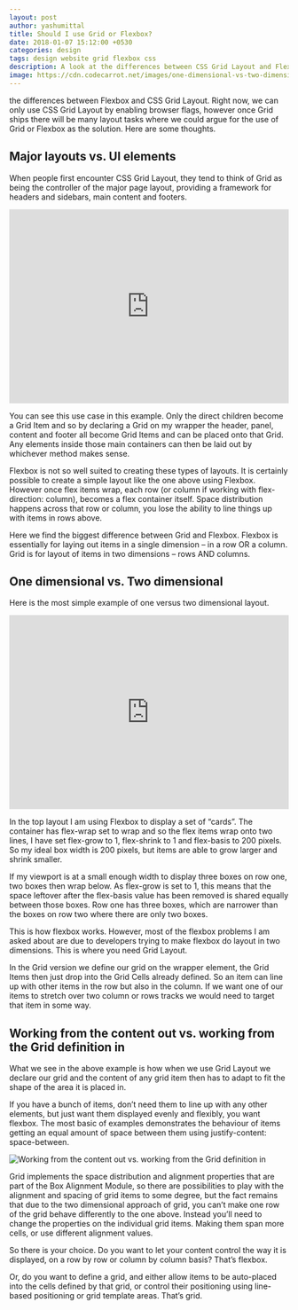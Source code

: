 ```yaml
---
layout: post
author: yashumittal
title: Should I use Grid or Flexbox?
date: 2018-01-07 15:12:00 +0530
categories: design
tags: design website grid flexbox css
description: A look at the differences between CSS Grid Layout and Flexbox. Why would you choose one over the other?
image: https://cdn.codecarrot.net/images/one-dimensional-vs-two-dimensional.png
---
```


the differences between Flexbox and CSS Grid Layout. Right now, we can only use CSS Grid Layout by enabling browser flags, however once Grid ships there will be many layout tasks where we could argue for the use of Grid or Flexbox as the solution. Here are some thoughts.

## Major layouts vs. UI elements

When people first encounter CSS Grid Layout, they tend to think of Grid as being the controller of the major page layout, providing a framework for headers and sidebars, main content and footers.

<iframe src="https://www.facebook.com/plugins/video.php?href=https%3A%2F%2Fwww.facebook.com%2Fcodecarrotinc%2Fvideos%2F405444293300591%2F&show_text=0&width=560" width="100%" height="350" style="border:none;overflow:hidden" scrolling="no" frameborder="0" allowTransparency="true" allowFullScreen="true"></iframe>

You can see this use case in this example. Only the direct children become a Grid Item and so by declaring a Grid on my wrapper the header, panel, content and footer all become Grid Items and can be placed onto that Grid. Any elements inside those main containers can then be laid out by whichever method makes sense.

Flexbox is not so well suited to creating these types of layouts. It is certainly possible to create a simple layout like the one above using Flexbox. However once flex items wrap, each row (or column if working with flex-direction: column), becomes a flex container itself. Space distribution happens across that row or column, you lose the ability to line things up with items in rows above.

Here we find the biggest difference between Grid and Flexbox. Flexbox is essentially for laying out items in a single dimension – in a row OR a column. Grid is for layout of items in two dimensions – rows AND columns.

## One dimensional vs. Two dimensional

Here is the most simple example of one versus two dimensional layout.

<iframe src="https://www.facebook.com/plugins/video.php?href=https%3A%2F%2Fwww.facebook.com%2Fcodecarrotinc%2Fvideos%2F405442316634122%2F&show_text=0&width=560" width="100%" height="350" style="border:none;overflow:hidden" scrolling="no" frameborder="0" allowTransparency="true" allowFullScreen="true"></iframe>

In the top layout I am using Flexbox to display a set of “cards”. The container has flex-wrap set to wrap and so the flex items wrap onto two lines, I have set flex-grow to 1, flex-shrink to 1 and flex-basis to 200 pixels. So my ideal box width is 200 pixels, but items are able to grow larger and shrink smaller.

If my viewport is at a small enough width to display three boxes on row one, two boxes then wrap below. As flex-grow is set to 1, this means that the space leftover after the flex-basis value has been removed is shared equally between those boxes. Row one has three boxes, which are narrower than the boxes on row two where there are only two boxes.

This is how flexbox works. However, most of the flexbox problems I am asked about are due to developers trying to make flexbox do layout in two dimensions. This is where you need Grid Layout.

In the Grid version we define our grid on the wrapper element, the Grid Items then just drop into the Grid Cells already defined. So an item can line up with other items in the row but also in the column. If we want one of our items to stretch over two column or rows tracks we would need to target that item in some way.

## Working from the content out vs. working from the Grid definition in

What we see in the above example is how when we use Grid Layout we declare our grid and the content of any grid item then has to adapt to fit the shape of the area it is placed in.

If you have a bunch of items, don’t need them to line up with any other elements, but just want them displayed evenly and flexibly, you want flexbox. The most basic of examples demonstrates the behaviour of items getting an equal amount of space between them using justify-content: space-between.

![Working from the content out vs. working from the Grid definition in](chrome_2018-01-06_15-25-18.png)

Grid implements the space distribution and alignment properties that are part of the Box Alignment Module, so there are possibilities to play with the alignment and spacing of grid items to some degree, but the fact remains that due to the two dimensional approach of grid, you can’t make one row of the grid behave differently to the one above. Instead you’ll need to change the properties on the individual grid items. Making them span more cells, or use different alignment values.

So there is your choice. Do you want to let your content control the way it is displayed, on a row by row or column by column basis? That’s flexbox.

Or, do you want to define a grid, and either allow items to be auto-placed into the cells defined by that grid, or control their positioning using line-based positioning or grid template areas. That’s grid.
